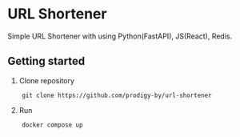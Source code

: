 # URL Shortener

Simple URL Shortener with using Python(FastAPI), JS(React), Redis.

## Getting started

1. Clone repository
```
    git clone https://github.com/prodigy-by/url-shortener
```
2. Run
```
    docker compose up
```